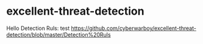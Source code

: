 # excellent-threat-detection
Hello
Detection Ruls: test https://github.com/cyberwarboy/excellent-threat-detection/blob/master/Detection%20Ruls
